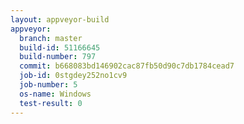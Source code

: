 ```yaml
---
layout: appveyor-build
appveyor:
  branch: master
  build-id: 51166645
  build-number: 797
  commit: b668083bd146902cac87fb50d90c7db1784cead7
  job-id: 0stgdey252no1cv9
  job-number: 5
  os-name: Windows
  test-result: 0
---
```

